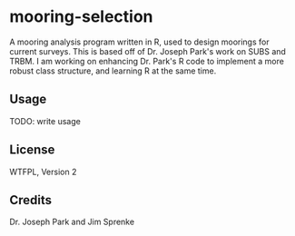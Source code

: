 # mooring-selection

A mooring analysis program written in R, used to design moorings for current surveys. This is based off of Dr. Joseph Park's work on SUBS and TRBM. I am working on enhancing Dr. Park's R code to implement a more robust class structure, and learning R at the same time.

## Usage

TODO: write usage

## License

WTFPL, Version 2

## Credits

Dr. Joseph Park and Jim Sprenke
